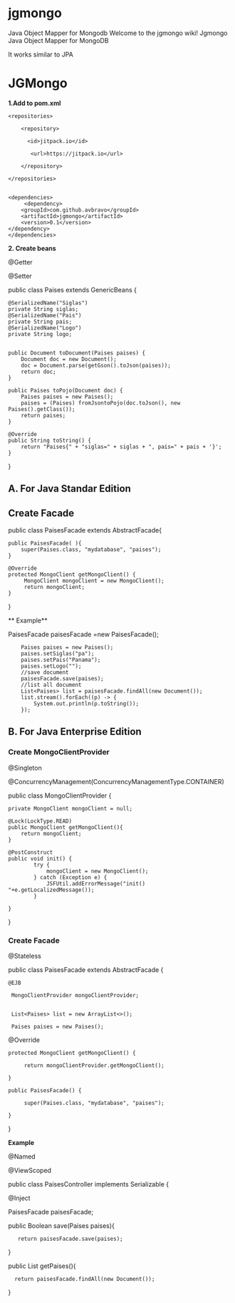 # jgmongo
Java Object Mapper for Mongodb
Welcome to the jgmongo wiki!
Jgmongo
Java  Object Mapper for MongoDB 

It works similar to JPA

# JGMongo
**1.Add to pom.xml**

    <repositories>

		<repository>

		  <id>jitpack.io</id>

		   <url>https://jitpack.io</url>

		</repository>

	</repositories>

      
    <dependencies>
         <dependency>
	    <groupId>com.github.avbravo</groupId>
	    <artifactId>jgmongo</artifactId>
	    <version>0.1</version>
	</dependency>
    </dependencies>


**2. Create beans**

@Getter

@Setter

public class Paises extends GenericBeans  {
 
    @SerializedName("Siglas")
    private String siglas;
    @SerializedName("Pais")
    private String pais;
    @SerializedName("Logo")
    private String logo;
    

    public Document toDocument(Paises paises) {
        Document doc = new Document();                 
        doc = Document.parse(getGson().toJson(paises));    
        return doc;
    }

    public Paises toPojo(Document doc) {
        Paises paises = new Paises();   
        paises = (Paises) fromJsontoPojo(doc.toJson(), new Paises().getClass());
        return paises;
    }

    @Override
    public String toString() {
        return "Paises{" + "siglas=" + siglas + ", pais=" + pais + '}';
    } 
}


## **A. For Java Standar Edition**


## Create Facade

public class PaisesFacade extends AbstractFacade<Paises>{

    public PaisesFacade( ){
        super(Paises.class, "mydatabase", "paises");
    }

    @Override
    protected MongoClient getMongoClient() {
         MongoClient mongoClient = new MongoClient();
         return mongoClient;
    }
    
}

** Example**

   PaisesFacade paisesFacade =new PaisesFacade();
        
        Paises paises = new Paises();
        paises.setSiglas("pa");
        paises.setPais("Panama");
        paises.setLogo("");
        //save document
        paisesFacade.save(paises);
        //list all document
        List<Paises> list = paisesFacade.findAll(new Document());
        list.stream().forEach((p) -> {
            System.out.println(p.toString());
        });

## **B. For Java Enterprise Edition**
### **Create  MongoClientProvider**

@Singleton

@ConcurrencyManagement(ConcurrencyManagementType.CONTAINER)

public class MongoClientProvider {

    private MongoClient mongoClient = null;
		
	@Lock(LockType.READ)
	public MongoClient getMongoClient(){	
		return mongoClient;
	}
	
	@PostConstruct
	public void init() {
            try {		
                mongoClient = new MongoClient();
            } catch (Exception e) {
                JSFUtil.addErrorMessage("init() "+e.getLocalizedMessage());
            }
				
	}
		
}

### Create Facade

@Stateless

public class PaisesFacade extends AbstractFacade<Paises> {


    @EJB

     MongoClientProvider mongoClientProvider;


     List<Paises> list = new ArrayList<>();

     Paises paises = new Paises();

   @Override

    protected MongoClient getMongoClient() {

         return mongoClientProvider.getMongoClient();

    }

    public PaisesFacade() {      

         super(Paises.class, "mydatabase", "paises");

    }

}

**Example**

@Named

@ViewScoped

public class PaisesController implements Serializable {

@Inject

PaisesFacade paisesFacade;

public Boolean save(Paises paises){

       return paisesFacade.save(paises);

}


public List<Paises> getPaises(){ 

      return paisesFacade.findAll(new Document());
}
